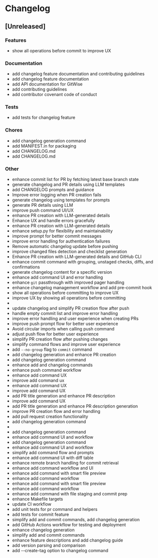 # Changelog

## [Unreleased]

### Features

- show all operations before commit to improve UX

### Documentation

- add changelog feature documentation and contributing guidelines
- add changelog feature documentation
- add API documentation for GitWise
- add contributing guidelines
- add contributor covenant code of conduct

### Tests

- add tests for changelog feature

### Chores

- add changelog generation command
- add MANIFEST.in for packaging
- add CHANGELOG.md
- add CHANGELOG.md

### Other

- enhance commit list for PR by fetching latest base branch state
- generate changelog and PR details using LLM templates
- add CHANGELOG prompts and guidance
- Improve error logging when PR creation fails
- generate changelog using templates for prompts
- generate PR details using LLM
- improve push command UI/UX
- enhance PR creation with LLM-generated details
- Enhance UX and handle errors gracefully
- enhance PR creation with LLM-generated details
- enhance setup.py for flexibility and maintainability
- improve prompt for better commit messages
- improve error handling for authentication failures
- Remove automatic changelog update before pushing
- improve changed files detection and checklist generation
- Enhance PR creation with LLM-generated details and GitHub CLI
- enhance commit command with grouping, unstaged checks, diffs, and confirmations
- generate changelog content for a specific version
- enhance add command UI and error handling
- enhance `git` passthrough with improved pager handling
- enhance changelog management workflow and add pre-commit hook
- show all operations before committing to improve UX
- improve UX by showing all operations before committing
- 
- update changelog and simplify PR creation flow after push
- handle empty commit list and improve error handling
- improve error handling and user experience when creating PRs
- improve push prompt flow for better user experience
- Avoid circular imports when calling push command
- adjust push flow for better user experience
- simplify PR creation flow after pushing changes
- simplify command flows and improve user experience
- add `--no-group` flag to `commit` command
- add changelog generation and enhance PR creation
- add changelog generation command
- enhance add and changelog commands
- enhance push command workflow
- enhance add command UX
- improve add command ux
- enhance add command UX
- improve add command UX
- add PR title generation and enhance PR description
- improve add command UX
- add PR title generation and enhance PR description generation
- improve PR creation flow and error handling
- add pull request creation functionality
- add changelog generation command
- 
- add changelog generation command
- enhance add command UI and workflow
- add changelog generation command
- enhance add command UI and workflow
- simplify add command flow and prompts
- enhance add command UI with diff table
- enhance remote branch handling for commit retrieval
- enhance add command workflow and UI
- enhance add command with smart file preview
- enhance add command workflow
- enhance add command with smart file preview
- enhance add command workflow
- enhance add command with file staging and commit prep
- enhance Makefile targets
- update CI workflow
- add unit tests for pr command and helpers
- add tests for commit feature
- simplify add and commit commands, add changelog generation
- add GitHub Actions workflow for testing and deployment
- enhance changelog generation
- simplify add and commit commands
- enhance feature descriptions and add changelog guide
- add version parsing and comparison
- add --create-tag option to changelog command

